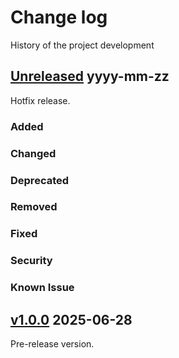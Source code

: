 # Change log
History of the project development

## [Unreleased] yyyy-mm-zz
Hotfix release. 

### Added
### Changed
### Deprecated
### Removed
### Fixed
### Security
### Known Issue


## [v1.0.0] 2025-06-28
Pre-release version. 

[Unreleased]: https://github.com/suikan4github/demo-fultter/compare/v1.0.0...develop
[v1.0.0]: https://github.com/suikan4github/demo-fultter/compare/v0.9.0...v1.0.0
